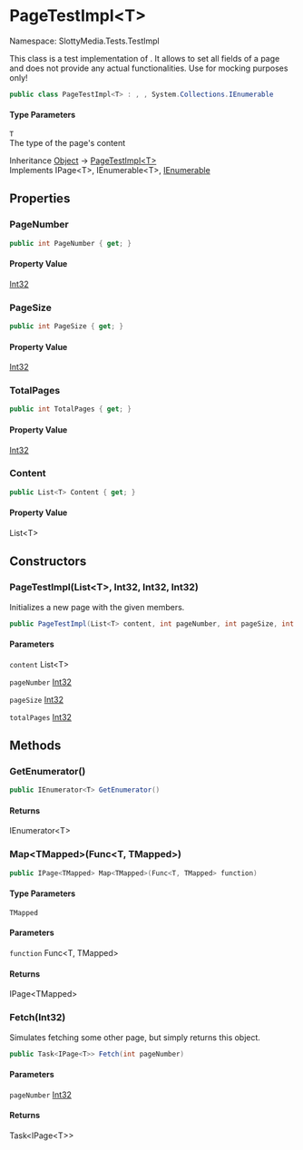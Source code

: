 # PageTestImpl&lt;T&gt;

Namespace: SlottyMedia.Tests.TestImpl

This class is a test implementation of .
 It allows to set all fields of a page and does not provide
 any actual functionalities. Use for mocking purposes only!

```csharp
public class PageTestImpl<T> : , , System.Collections.IEnumerable
```

#### Type Parameters

`T`<br>
The type of the page's content

Inheritance [Object](https://docs.microsoft.com/en-us/dotnet/api/system.object) → [PageTestImpl&lt;T&gt;](./slottymedia.tests.testimpl.pagetestimpl-1.md)<br>
Implements IPage&lt;T&gt;, IEnumerable&lt;T&gt;, [IEnumerable](https://docs.microsoft.com/en-us/dotnet/api/system.collections.ienumerable)

## Properties

### **PageNumber**

```csharp
public int PageNumber { get; }
```

#### Property Value

[Int32](https://docs.microsoft.com/en-us/dotnet/api/system.int32)<br>

### **PageSize**

```csharp
public int PageSize { get; }
```

#### Property Value

[Int32](https://docs.microsoft.com/en-us/dotnet/api/system.int32)<br>

### **TotalPages**

```csharp
public int TotalPages { get; }
```

#### Property Value

[Int32](https://docs.microsoft.com/en-us/dotnet/api/system.int32)<br>

### **Content**

```csharp
public List<T> Content { get; }
```

#### Property Value

List&lt;T&gt;<br>

## Constructors

### **PageTestImpl(List&lt;T&gt;, Int32, Int32, Int32)**

Initializes a new page with the given members.

```csharp
public PageTestImpl(List<T> content, int pageNumber, int pageSize, int totalPages)
```

#### Parameters

`content` List&lt;T&gt;<br>

`pageNumber` [Int32](https://docs.microsoft.com/en-us/dotnet/api/system.int32)<br>

`pageSize` [Int32](https://docs.microsoft.com/en-us/dotnet/api/system.int32)<br>

`totalPages` [Int32](https://docs.microsoft.com/en-us/dotnet/api/system.int32)<br>

## Methods

### **GetEnumerator()**

```csharp
public IEnumerator<T> GetEnumerator()
```

#### Returns

IEnumerator&lt;T&gt;<br>

### **Map&lt;TMapped&gt;(Func&lt;T, TMapped&gt;)**

```csharp
public IPage<TMapped> Map<TMapped>(Func<T, TMapped> function)
```

#### Type Parameters

`TMapped`<br>

#### Parameters

`function` Func&lt;T, TMapped&gt;<br>

#### Returns

IPage&lt;TMapped&gt;<br>

### **Fetch(Int32)**

Simulates fetching some other page, but simply returns this object.

```csharp
public Task<IPage<T>> Fetch(int pageNumber)
```

#### Parameters

`pageNumber` [Int32](https://docs.microsoft.com/en-us/dotnet/api/system.int32)<br>

#### Returns

Task&lt;IPage&lt;T&gt;&gt;<br>
